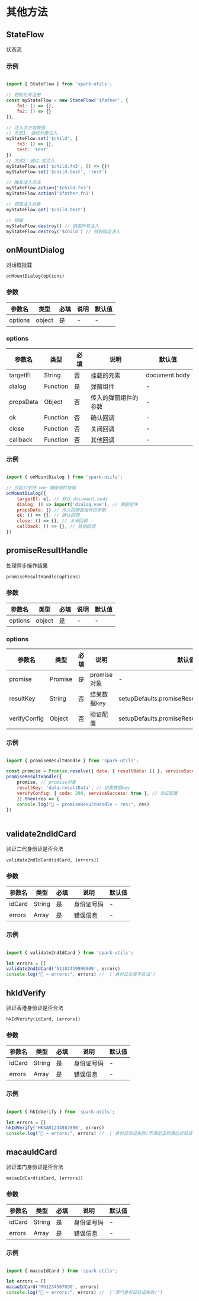 # 其他方法

## StateFlow

状态流

### 示例

```js

import { StateFlow } from 'spark-utils';

// 初始化并注册
const myStateFlow = new StateFlow('$father', {
    fn1: () => {},
    fn2: () => {}
}),

// 注入方法或数据
// 方式1: 通过对象注入
myStateFlow.set('$child', {
    fn3: () => {},
    test: 'test'
})
// 方式2：通过.式注入
myStateFlow.set('$child.fn3', () => {})
myStateFlow.set('$child.test', 'test')

// 触发注入方法
myStateFlow.action('$child.fn3')
myStateFlow.action('$father.fn1')

// 获取注入对象
myStateFlow.get('$child.test')

// 销毁
myStateFlow.destroy() // 销毁所有注入
myStateFlow.destroy('$child') // 销毁指定注入

```

## onMountDialog

对话框挂载

`onMountDialog(options)`

### 参数

| 参数名 | 类型 | 必填 | 说明 | 默认值 |
| --- | --- | --- | --- | --- |
| options | object | 是 | - | -|

### options

| 参数名 | 类型 | 必填 | 说明 | 默认值 |
| --- | --- | --- | --- | --- |
| targetEl | String | 否 | 挂载的元素 | document.body |
| dialog | Function | 是 | 弹窗组件 | - |
| propsData | Object | 否 | 传入的弹窗组件的参数 | - |
| ok | Function | 否 | 确认回调 | - |
| close | Function | 否 | 关闭回调 | - |
| callback | Function | 否 | 其他回调 | - |

### 示例

```js

import { onMountDialog } from 'spark-utils';

// 目前只支持 vue 弹窗组件挂载 
onMountDialog({
    targetEl: el, // 默认 document.body
    dialog: () => import('dialog.vue'), // 弹窗组件
    propsData: {} // 传入的弹窗组件的参数
    ok: () => {}, // 确认回调
    close: () => {}, // 关闭回调
    callback: () => {}, // 其他回调
})

```

## promiseResultHandle

处理异步操作结果

`promiseResultHandle(options)`

### 参数

| 参数名 | 类型 | 必填 | 说明 | 默认值 |
| --- | --- | --- | --- | --- |
| options | object | 是 | - | -|

### options

| 参数名 | 类型 | 必填 | 说明 | 默认值 |
| --- | --- | --- | --- | --- |
| promise | Promise | 是 | promise对象 | - |
| resultKey | String | 否 | 结果数据key | setupDefaults.promiseResultConfig.resultKey |
| verifyConfig | Object | 否 | 验证配置 | setupDefaults.promiseResultConfig.verifyConfig |

### 示例

```js

import { promiseResultHandle } from 'spark-utils';

const promise = Promise.resolve({ data: { resultData: [] }, serviceSuccess: true, code: 200 })
promiseResultHandle({ 
    promise, // promise对象
    resultKey: 'data.resultData', // 结果数据key
    verifyConfig: { code: 200, serviceSuccess: true }, // 验证配置
    }).then(res => {
    console.log("🚀 ~ promiseResultHandle ~ res:", res)
})
    
```

## validate2ndIdCard

验证二代身份证是否合法

`validate2ndIdCard(idCard, [errors])`

### 参数

| 参数名 | 类型 | 必填 | 说明 | 默认值 |
| --- | --- | --- | --- | --- |
| idCard | String | 是 | 身份证号码 | - |
| errors | Array | 是 | 错误信息 | - |

### 示例

```js

import { validate2ndIdCard } from 'spark-utils';

let errors = []
validate2ndIdCard('51102419990909', errors)
console.log("🚀 ~ errors:", errors) //  ['身份证长度不合法']

```

## hkIdVerify

验证香港身份证是否合法

`hkIdVerify(idCard, [errors])`

### 参数

| 参数名 | 类型 | 必填 | 说明 | 默认值 |
| --- | --- | --- | --- | --- |
| idCard | String | 是 | 身份证号码 | - |
| errors | Array | 是 | 错误信息 | - |

### 示例

```js

import { hkIdVerify } from 'spark-utils';

let errors = []
hkIdVerify('HKSAR1234567890', errors)
console.log("🚀 ~ errors:", errors) //  ['身份证验证失败!不满足正则表达式验证规则(^([A-Z]{1,2})([0-9]{6})([A0-9])$)']

```

## macauIdCard

验证澳门身份证是否合法

`macauIdCard(idCard, [errors])`

### 参数

| 参数名 | 类型 | 必填 | 说明 | 默认值 |
| --- | --- | --- | --- | --- |
| idCard | String | 是 | 身份证号码 | - |
| errors | Array | 是 | 错误信息 | - |

### 示例

```js

import { macauIdCard } from 'spark-utils';

let errors = []
macauIdCard('MO1234567890', errors)
console.log("🚀 ~ errors:", errors) //  ['澳门身份证验证失败!']

```

